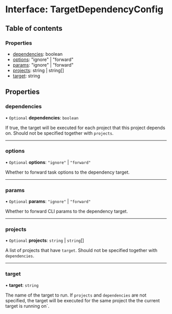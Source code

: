 # Interface: TargetDependencyConfig

## Table of contents

### Properties

- [dependencies](/reference/core-api/devkit/documents/TargetDependencyConfig#dependencies): boolean
- [options](/reference/core-api/devkit/documents/TargetDependencyConfig#options): "ignore" | "forward"
- [params](/reference/core-api/devkit/documents/TargetDependencyConfig#params): "ignore" | "forward"
- [projects](/reference/core-api/devkit/documents/TargetDependencyConfig#projects): string | string[]
- [target](/reference/core-api/devkit/documents/TargetDependencyConfig#target): string

## Properties

### dependencies

• `Optional` **dependencies**: `boolean`

If true, the target will be executed for each project that this project depends on.
Should not be specified together with `projects`.

---

### options

• `Optional` **options**: `"ignore"` \| `"forward"`

Whether to forward task options to the dependency target.

---

### params

• `Optional` **params**: `"ignore"` \| `"forward"`

Whether to forward CLI params to the dependency target.

---

### projects

• `Optional` **projects**: `string` \| `string`[]

A list of projects that have `target`.
Should not be specified together with `dependencies`.

---

### target

• **target**: `string`

The name of the target to run. If `projects` and `dependencies` are not specified,
the target will be executed for the same project the the current target is running on`.
